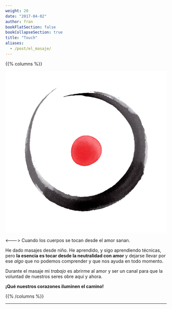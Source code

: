```yaml
---
weight: 20
date: "2017-04-02"
author: fran
bookFlatSection: false
bookCollapseSection: true
title: "Touch"
aliases:
  - /post/el_masaje/
---
```

{{% columns %}}

![PauLluc.png](PauLluc.png)

<--->
Cuando los cuerpos se tocan desde el amor sanan.

He dado masajes desde niño. He aprendido, y sigo aprendiendo técnicas, pero **la esencia es tocar desde la neutralidad 
con amor** y dejarse llevar por ese _algo_ que no podemos comprender y que nos ayuda en todo momento.

Durante el masaje mi _trabajo_ es abrirme al amor y ser un canal para que la voluntad de nuestros seres obre aquí y ahora.

**¡Qué nuestros corazones iluminen el camino!**

{{% /columns %}}

___



